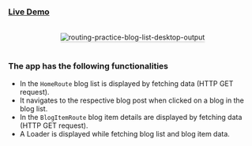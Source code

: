 
### [Live Demo](https://neil-140301.github.io/BlogList/)

<br/>
<div style="text-align: center;">
    <img src="https://assets.ccbp.in/frontend/content/react-js/fetch-and-routing-practice-output.gif" alt="routing-practice-blog-list-desktop-output" style="max-width:70%;box-shadow:0 2.8px 2.2px rgba(0, 0, 0, 0.12)">
</div>
<br/>


### The app has the following functionalities

- In the `HomeRoute` blog list is displayed by fetching data (HTTP GET
  request).
- It navigates to the respective blog post when clicked on a blog in the blog
  list.
- In the `BlogItemRoute` blog item details are displayed by fetching data
  (HTTP GET request).
- A Loader is displayed while fetching blog list and blog item data.





